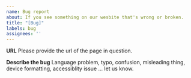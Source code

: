 ```yaml
---
name: Bug report
about: If you see something on our wesbite that's wrong or broken. 
title: "[Bug]"
labels: bug
assignees: ''
---
```

**URL**
Please provide the url of the page in question.

**Describe the bug**
Language problem, typo, confusion, misleading thing, device formatting, accessiblity issue ... let us know.


